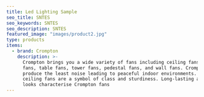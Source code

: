 ```yaml
---
title: Led Lighting Sample
seo_title: SNTES
seo_keywords: SNTES
seo_description: SNTES
featured_image: "images/product2.jpg"
type: products
items:
  - brand: Crompton
    description: >-
      Crompton brings you a wide variety of fans including ceiling fans, exhaust
      fans, table fans, tower fans, pedestal fans, and wall fans. Crompton fans
      produce the least noise leading to peaceful indoor environments. The
      ceiling fans are a symbol of class and sturdiness. Long-lasting and good
      looks characterise Crompton fans
---
```


